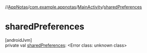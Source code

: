 //[AppNotas](../../../index.md)/[com.example.appnotas](../index.md)/[MainActivity](index.md)/[sharedPreferences](shared-preferences.md)

# sharedPreferences

[androidJvm]\
private val [sharedPreferences](shared-preferences.md): &lt;Error class: unknown class&gt;

